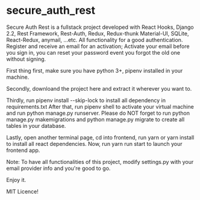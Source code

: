 # secure_auth_rest

Secure Auth Rest is a fullstack project developed with React Hooks, Django 2.2, Rest Framework, Rest-Auth, Redux, Redux-thunk Material-UI, SQLite, React-Redux, anymail, ...etc. All functionality for a good authentication. Register and receive an email for an activation; Activate your email before you sign in, you can reset your password event you forgot the old one without signing.

First thing first, make sure you have python 3+, pipenv installed in your machine.

Secondly, downloand the project here and extract it wherever you want to.

Thirdly, run pipenv install --skip-lock to install all dependency in requirements.txt
After that, run pipenv shell to activate your virtual machine and run python manage.py runserver. Please do NOT forget to run python manage.py makemigrations and python manage.py migrate to create all tables in your database.

Lastly, open another terminal page, cd into frontend, run yarn or yarn install to install all react dependencies. Now, run yarn run start to launch your frontend app.

Note: To have all functionalities of this project, modify settings.py with your email provider info and you're good to go.

Enjoy it.

MIT Licence!
